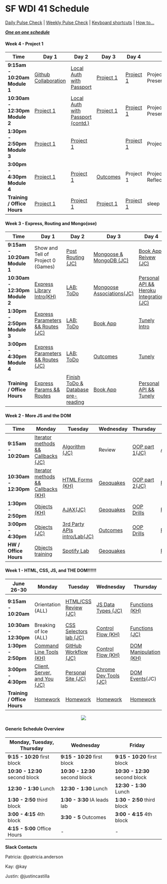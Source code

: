 # SF WDI 41 Schedule

[Daily Pulse Check](https://docs.google.com/forms/d/e/1FAIpQLSe7KpquxAEpvf5gCdfEbt4RIFbmkiTKL8i_-P_9bcvG5zxnQQ/viewform?usp=sf_link)  |  [Weekly Pulse Check](https://docs.google.com/forms/d/e/1FAIpQLSdxQZMEgy4TwwWNGDWn5aRFEj5CEZW9a6oNOVCg69ReP3-U6w/viewform?usp=sf_link) |  [Keyboard shortcuts](https://github.com/SF-WDI-LABS/how-to/blob/master/keyboard-shorcuts.md)  |  [How to...](https://github.com/SF-WDI-LABS/how-to)

***<a href="https://docs.google.com/a/generalassemb.ly/spreadsheets/d/1OLokItvRDBU2BEpVQ3Qr1DWyk9DEdY9Gj6YVr1Pxo_Y/edit?usp=sharing">One on one schedule</a>***


#### Week 4 - Project 1
<table><thead>
<tr>
<th>Time</th>
<th>Day 1</th>
<th>Day 2</th>
<th>Day 3</th>
<th>Day 4</th>
<th>Day  5</th>
</tr>
</thead><tbody>
<tr>
<td><strong>9:15am - 10:20am Module 1</strong></td>
<td><a href="https://github.com/sf-wdi-labs/github-collaboration">Github Collaboration</a></td>
<td><a href="https://github.com/SF-WDI-LABS/node-express-local-auth">Local Auth with Passport</a></td>

<td><a href="https://github.com/sf-wdi-41-homework/project-01
https://github.com/sf-wdi-41-homework/project-01
">Project 1</a></td>
<td><a href="https://github.com/sf-wdi-41-homework/project-01
https://github.com/sf-wdi-41-homework/project-01
">Project 1</a></td>
<td>Project 1 Presentations</td>
</tr>
<tr>
<td><strong>10:30am - 12:30pm Module 2</strong></td>
<td><a href="https://github.com/sf-wdi-41-homework/project-01
">Project 1</a></td>
<td><a href="https://github.com/SF-WDI-LABS/node-express-local-auth">Local Auth with Passport (contd.)</a></td>

<td><a href="https://github.com/sf-wdi-41-homework/project-01
">Project 1</a></td>
<td><a href="https://github.com/sf-wdi-41-homework/project-01
">Project 1</a></td>
<td>Project 1 Presentations</td>
</tr>
<tr>
<td><strong>1:30pm - 2:50pm Module 3</strong></td>
<td><a href="https://github.com/sf-wdi-41-homework/project-01
">Project 1</a></td>
<td><a href="https://github.com/sf-wdi-41-homework/project-01
">Project 1</a></td>
<td><a href="https://github.com/sf-wdi-41-homework/project-01
"></a></td>
<td><a href="https://github.com/sf-wdi-41-homework/project-01
">Project 1</a></td>
<td>Project 1</td>
</tr>
<tr>
<td><strong>3:00pm - 4:30pm Module 4</strong></td>
<td><a href="https://github.com/sf-wdi-41-homework/project-01
">Project 1</a></td>
<td><a href="https://github.com/sf-wdi-41-homework/project-01
">Project 1</a></td>
<td><a href="https://github.com/sf-wdi-41-homework/project-01
">Outcomes</a></td>
<td>Project 1</td>
<td>Project 1 Reflection/Feedback</td>
</tr>
<tr>
<td><strong>Training / Office Hours</strong></td>
<td><a href="https://github.com/sf-wdi-41-homework/project-01
">Project 1</a></td>
<td><a href="https://github.com/sf-wdi-41-homework/project-01
">Project 1</a></td>
<td><a href="https://github.com/sf-wdi-41-homework/project-01
">Project 1</a></td>
<td><a href="https://github.com/sf-wdi-41-homework/project-01
">Project 1</a></td>
<td>sleep</td>
</tr>
</tbody></table>

#### Week 3 - Express, Routing and Mongo(ose)
<table><thead>
<tr>
<th>Time</th>
<th>Day 1</th>
<th>Day 2</th>
<th>Day 3</th>
<th>Day 4</th>
<th>Day  5</th>
</tr>
</thead><tbody>
<tr>
<td><strong>9:15am - 10:20am Module 1</strong></td>
<td>Show and Tell of Project 0 (Games)</td>
<td><a href="https://github.com/sf-wdi-labs/express-dynamic-routes">Post Routing (JC)</a></td>
<td><a href="https://github.com/sf-wdi-labs/js-intro-mongoDB">Mongoose & MongoDB (JC)</a></td>
<td><a href="#">Book App Reivew (JC)</a></td>
<td><a href="https://github.com/sf-wdi-36/tunely">Tunely</a></td>
</tr>
<tr>
<td><strong>10:30am - 12:30pm Module 2</strong></td>
<td><a href="https://github.com/sf-wdi-labs/js-intro-express">Express Library Intro(KH)</a></td>
<td><a href="https://github.com/sf-wdi-labs/test-driven-todo-api">LAB: ToDo</a></td>
<td><a href="https://github.com/sf-wdi-labs/mongoose-associations">Mongoose Associations(JC)</a></td>
<td><a href="https://github.com/sf-wdi-36/express-personal-api">Personal API && Heroku Integration (JC)</a></td>
<td><a href="https://github.com/sf-wdi-labs/tunely">Tunely</a></td>
</tr>
<tr>
<td><strong>1:30pm - 2:50pm Module 3</strong></td>
<td><a href="https://github.com/sf-wdi-labs/express-dynamic-routes">Express Parameters && Routes (JC)</a></td>
<td><a href="https://github.com/sf-wdi-labs/test-driven-todo-api">LAB: ToDo</a></td>
<td><a href="https://github.com/sf-wdi-36/mongoose-books-app">Book App</a></td>
<td><a href="https://github.com/sf-wdi-labs/tunely">Tunely Intro</a></td>
<td><a href="https://github.com/sf-wdi-labs/github-collaboration">Github Collaboration (both)</a></td>
</tr>
<tr>
<td><strong>3:00pm - 4:30pm Module 4</strong></td>
<td><a href="https://github.com/sf-wdi-labs/express-dynamic-routes">Express Parameters && Routes (JC)</a></td>
<td><a href="https://github.com/sf-wdi-labs/test-driven-todo-api">LAB: ToDo</a></td>
<td><a href="https://github.com/sf-wdi-36/mongoose-books-app">Outcomes</a></td>
<td><a href="https://github.com/sf-wdi-labs/tunely">Tunely</a></td>
<td><a href="https://github.com/sf-wdi-41-homework/project-01
">Project 1 Intro(both)</a></td>
</tr>
<tr>
<td><strong>Training / Office Hours</strong></td>
<td><a href="https://github.com/sf-wdi-36/schedule-36/blob/master/homework/week3.md#day-1">Express Params && Routes</a></td>
<td><a href="https://github.com/sf-wdi-36/schedule-36/blob/master/homework/week3.md#day-2">Finish ToDo & Database pre-reading</a></td>
<td><a href="https://github.com/sf-wdi-36/schedule-36/blob/master/homework/week3.md#day-3">Book App</a></td>
<td><a href="https://github.com/sf-wdi-36/schedule-36/blob/master/homework/week3.md#day-3">Personal API && Tunely</a></td>
<td><a href="https://github.com/sf-wdi-36/schedule-36/blob/master/homework/week3.md#day-5">Project 1</a></td>
</tr>
</tbody></table>

#### Week 2 - More JS and the DOM
<table><thead>
<tr>
<th>Time</th>
<th>Monday</th>
<th>Tuesday</th>
<th>Wednesday</th>
<th>Thursday</th>
<th>Friday</th>
</tr>
</thead><tbody>
<tr>
<td><strong>9:15am - 10:20am</strong></td>
<td><a href="https://github.com/SF-WDI-LABS/iterator-methods">Iterator methods && Callbacks (JC)</a></td>
<td><a href="https://github.com/SF-WDI-LABS/js-algorithms-drills/tree/master/palindromes">Algorithm (JC)</a></td>
<td>Review</td>
<td><a href="https://github.com/SF-WDI-LABS/js-oop-flower-power">OOP part 1(JC)</a></td>
<td><a href="https://github.com/SF-WDI-LABS/js-algorithms-drills/tree/master/duplicate-in-array">Algorithm(KH)</a></td>
</tr>
<tr>
<td><strong>10:30am - 12:30pm</strong></td>
<td><a href="https://github.com/SF-WDI-LABS/iterator-methods">Iterator methods && Callbacks (KH)</a></td>
<td><a href="https://github.com/SF-WDI-LABS/html-forms">HTML Forms (KH)</a></td>
<td><a href="https://github.com/SF-WDI-LABS/geoquakes">Geoquakes</a></td>
<td><a href="https://github.com/SF-WDI-LABS/js-oop-flower-power">OOP part 2(JC)</a></td>
<td><a href="https://github.com/SF-WDI-LABS/project-00">Project 0 intro</a></td>
</tr>
<tr>
<td><strong>1:30pm - 2:50pm</strong></td>
<td><a href="https://github.com/SF-WDI-LABS/js-objects">Objects (KH)</a></td>
<td><a href="https://github.com/SF-WDI-LABS/intro-ajax">AJAX(JC)</a></td>
<td><a href="https://github.com/SF-WDI-LABS/geoquakes">Geoquakes</a></td>
<td><a href="https://github.com/SF-WDI-LABS/oop-game-training">OOP Drills</a></td>
<td><a href="https://github.com/SF-WDI-LABS/project-00">Project 0</a></td>
</tr>
<tr>
<td><strong>3:00pm - 4:30pm</strong></td>
<td><a href="https://github.com/SF-WDI-LABS/js-objects">Objects (JC)</a></td>
<td><a href="https://github.com/SF-WDI-LABS/giffaw ">3rd Party APIs intro/Lab(JC)</a></td>
<td><a href="https://github.com/SF-WDI-LABS/geoquakes">Outcomes</a></td>
<td><a href="https://github.com/SF-WDI-LABS/oop-game-training">OOP Drills</a></td>
<td><a href="https://github.com/SF-WDI-LABS/project-00">Project 0</a></td>
</tr>
<tr>
<td><strong>HW / Office Hours</strong></td>
<td><a href="https://github.com/sf-wdi-41/schedule/tree/week-02/homework/week-02.md#Monday">Objects training</a></td>
<td><a href="https://github.com/sf-wdi-41/schedule/tree/week-02/homework/week-02.md#Tuesday">Spotify Lab</a></td>
<td><a href="https://github.com/sf-wdi-41/schedule/tree/week-02/homework/week-02.md#Wednesday">Geoquakes</a></td>
<td><a href="https://github.com/sf-wdi-41/schedule/tree/week-02/homework/week-02.md#Thursday"></a></td>
<td><a href="https://github.com/sf-wdi-41/schedule/tree/week-02/homework/week-02.md#Friday">Project 0</a></td>
</tr>
</tbody></table>


#### Week 1 - HTML, CSS, JS, and THE DOM!!!!!!
<table><thead>
   <tr>
      <th>June 26-30</th>
      <th> Monday </th>
      <th> Tuesday </th>
      <th> Wednesday </th>
      <th> Thursday </th>
      <th> Friday </th>
</tr>
</thead><tbody>
<tr>
<td><strong>9:15am - 10:20am</strong></td>
<td>Orientation (ALL) </td>
<td><a href="https://github.com/sf-wdi-labs/html-css-review">HTML/CSS Review (JC)</a></td>
<td><a href="https://github.com/sf-wdi-labs/js-data-types">JS Data Types (JC)</a></td>
<td><a href="https://github.com/sf-wdi-labs/js-functions">Functions (KH)</a></td>
<td>Personal Site Show && Tell (ALL)</td>
</tr>

<tr>
<td><strong>10:30am - 12:30pm</strong></td>
<td>Breaking of Ice (ALL)</td>
<td><a href="https://github.com/SF-WDI-LABS/css-selectors-and-classes-lab">CSS Selectors lab (JC)</a> </td>
<td><a href="https://github.com/sf-wdi-labs/js-control-flow">Control Flow (KH)</a></td>
<td><a href="https://github.com/sf-wdi-labs/js-functions">Functions (JC)</a></td>
<td>Review (ALL)</td>
</tr>

<tr>
<td><strong>1:30pm - 2:50pm</strong></td>
<td><a href="https://github.com/SF-WDI-LABS/command-line">Command Line Tools (KH)</a></td>
<td><a href="https://github.com/sf-wdi-labs/git-github">GitHub Workflow (JC)</a></td>
<td><a href="https://github.com/sf-wdi-labs/js-control-flow">Control Flow (KH)</a></td>
<td><a href="https://github.com/SF-WDI-LABS/dom-manipulation">DOM Manipulation (KH)</a></td>
<td><a href="https://github.com/SF-WDI-LABS/bootstrap">Bootstrap (JC)</a></td>
</tr>

<tr>
<td><strong>3:00pm - 4:30pm</strong></td>
<td><a href="https://github.com/SF-WDI-LABS/the-client-the-server-and-you/blob/master/README.md">Client, Server, and You (JC) </a></td>
<td><a href="https://github.com/SF-WDI-LABS/personal-portfolio">Personal Site (JC)</a></td>
<td><a href="https://github.com/SF-WDI-LABS/dev-tools">Chrome Dev Tools (JC) </a></td>
<td><a href="https://github.com/sf-wdi-labs/dom-events-jquery">DOM Events</a>(JC)</td>
<td><a href="https://github.com/SF-WDI-LABS/tic-tac-toe"</a>TicTacToe Intro(JC)</td>
</tr>

<tr>
<td><strong>Training / Office Hours</strong></td>
<td><a href="homework/week-01.md">Homework</a></td>
<td><a href="homework/week-01.md">Homework</a></td>
<td><a href="homework/week-01.md">Homework</a></td>
<td><a href="homework/week-01.md">Homework</a></td>
<td><a href="homework/week-01.md">Homework</a></td>
</tr>
</tbody></table>



<p align="center">
<img src="#" >
</p>

#### Generic Schedule Overview

 Monday, Tuesday, Thursday  | Wednesday | Friday
  ------------------ | ----- | ----
   **9:15 - 10:20** first block   | **9:15 - 10:20** first block     | **9:15 - 10:20** first block
 **10:30 - 12:30** second block    | **10:30 - 12:30** second block     | **10:30 - 12:30** second block
  **12:30 - 1:30** Lunch         | **12:30 - 1:30** Lunch          | **12:30 - 1:30** Lunch
  **1:30 - 2:50** third block      | **1:30 - 3:30** IA leads lab   | **1:30 - 2:50** third block
  **3:00 - 4:15** 4th block     | **3:30 - 5** Outcomes  | **3:00 - 4:15** 4th block
**4:15 - 5:00** Office Hours   | - | -


**Slack Contacts**  

Patricia: @patricia.anderson 

Kay: @kay 


Justin: @justincastilla
